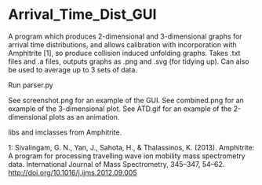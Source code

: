 # Arrival_Time_Dist_GUI
A program which produces 2-dimensional and 3-dimensional graphs for arrival time distributions, and allows calibration with incorporation with Amphitrite [1], so produce collision induced unfolding graphs. Takes .txt files and .a files, outputs graphs as .png and .svg (for tidying up). Can also be used to average up to 3 sets of data.

Run parser.py

See screenshot.png for an example of the GUI. See combined.png for an example of the 3-dimensional plot. See ATD.gif for an example of the 2-dimensional plots as an animation.

libs and imclasses from Amphitrite.


1: Sivalingam, G. N., Yan, J., Sahota, H., & Thalassinos, K. (2013). Amphitrite: A program for processing travelling wave ion mobility mass spectrometry data. International Journal of Mass Spectrometry, 345–347, 54–62. http://doi.org/10.1016/j.ijms.2012.09.005
